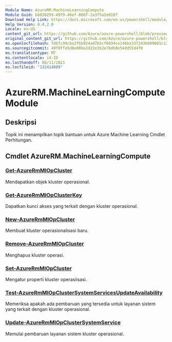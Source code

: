 ```yaml
---
Module Name: AzureRM.MachineLearningCompute
Module Guid: bb030259-49f9-46ef-806f-2a3f5a2e018f
Download Help Link: https://docs.microsoft.com/en-us/powershell/module/azurerm.machinelearningcompute
Help Version: 0.4.2.0
Locale: en-US
content_git_url: https://github.com/Azure/azure-powershell/blob/preview/src/ResourceManager/MachineLearningCompute/Commands.MachineLearningCompute/help/AzureRM.MachineLearningCompute.md
original_content_git_url: https://github.com/Azure/azure-powershell/blob/preview/src/ResourceManager/MachineLearningCompute/Commands.MachineLearningCompute/help/AzureRM.MachineLearningCompute.md
ms.openlocfilehash: fd6fc99cba2f6b924ad7b5cf6834ce146ba337243b899001c12286a1cd7426f2
ms.sourcegitcommit: 49f8ffe5d8e08ba3d22e3b2e76db0e54dd55d4f0
ms.translationtype: MT
ms.contentlocale: id-ID
ms.lasthandoff: 08/11/2021
ms.locfileid: "132414809"
---
```

# AzureRM.MachineLearningCompute Module
## Deskripsi
Topik ini menampilkan topik bantuan untuk Azure Machine Learning Cmdlet Perhitungan.

## Cmdlet AzureRM.MachineLearningCompute
### [Get-AzureRmMlOpCluster](Get-AzureRmMlOpCluster.md)
Mendapatkan objek kluster operasional.

### [Get-AzureRmMlOpClusterKey](Get-AzureRmMlOpClusterKey.md)
Dapatkan kunci akses yang terkait dengan kluster operasional.

### [New-AzureRmMlOpCluster](New-AzureRmMlOpCluster.md)
Membuat kluster operasionalisasi baru.

### [Remove-AzureRmMlOpCluster](Remove-AzureRmMlOpCluster.md)
Menghapus kluster operasi.

### [Set-AzureRmMlOpCluster](Set-AzureRmMlOpCluster.md)
Mengatur properti kluster operasiisasi.

### [Test-AzureRmMlOpClusterSystemServicesUpdateAvailability](Test-AzureRmMlOpClusterSystemServicesUpdateAvailability.md)
Memeriksa apakah ada pembaruan yang tersedia untuk layanan sistem yang terkait dengan kluster operasional.

### [Update-AzureRmMlOpClusterSystemService](Update-AzureRmMlOpClusterSystemService.md)
Memulai pembaruan layanan sistem kluster operasional.

